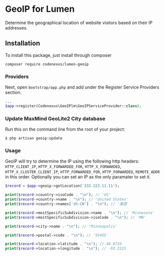 # GeoIP for Lumen

Determine the geographical location of website visitors based on their IP addresses.

## Installation

To install this package, just install through composer

```
composer require codenexus/lumen-geoip
```

### Providers

Next, open `bootstrap/app.php` and add under the Register Service Providers section:

```php
...
$app->register(Codenexus\GeoIPlm\GeoIPServiceProvider::class);
```

### Update MaxMind GeoLite2 City database

Run this on the command line from the root of your project:

```
$ php artisan geoip:update
```

### Usage

GeoIP will try to determine the IP using the following http headers: `HTTP_CLIENT_IP`, `HTTP_X_FORWARDED_FOR`, `HTTP_X_FORWARDED`, `HTTP_X_CLUSTER_CLIENT_IP`, `HTTP_FORWARDED_FOR`, `HTTP_FORWARDED`, `REMOTE_ADDR` in this order.  Optionally you can set an IP as the only paramater to set it.

```php
$record = $app->geoip->getLocation('232.223.11.11');

print($record->country->isoCode . "\n"); // 'US'
print($record->country->name . "\n"); // 'United States'
print($record->country->names['zh-CN'] . "\n"); // '美国'

print($record->mostSpecificSubdivision->name . "\n"); // 'Minnesota'
print($record->mostSpecificSubdivision->isoCode . "\n"); // 'MN'

print($record->city->name . "\n"); // 'Minneapolis'

print($record->postal->code . "\n"); // '55455'

print($record->location->latitude . "\n"); // 44.9733
print($record->location->longitude . "\n"); // -93.2323
```


